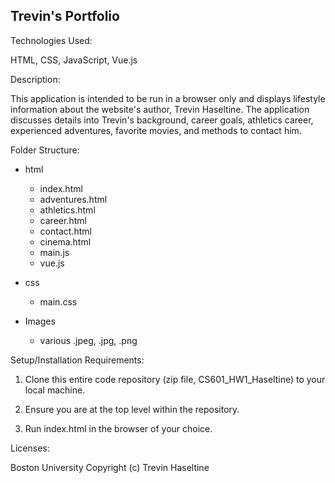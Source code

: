 
Trevin's Portfolio
------------------

Technologies Used:

HTML, CSS, JavaScript, Vue.js

Description:

This application is intended to be run in a browser only and displays lifestyle information about the website's author, Trevin Haseltine. The          application discusses details into Trevin's background, career goals, athletics career, experienced adventures, favorite movies, and methods to contact him.

Folder Structure:

- html
    -   index.html
    -   adventures.html
    -   athletics.html
    -   career.html
    -   contact.html
    -   cinema.html
    -   main.js
    -   vue.js
    
- css
    - main.css
    
- Images
    - various .jpeg, .jpg, .png

Setup/Installation Requirements:

1. Clone this entire code repository (zip file, CS601_HW1_Haseltine) to your local machine.

2. Ensure you are at the top level within the repository.

3. Run index.html in the browser of your choice.

Licenses: 

Boston University
Copyright (c) Trevin Haseltine
